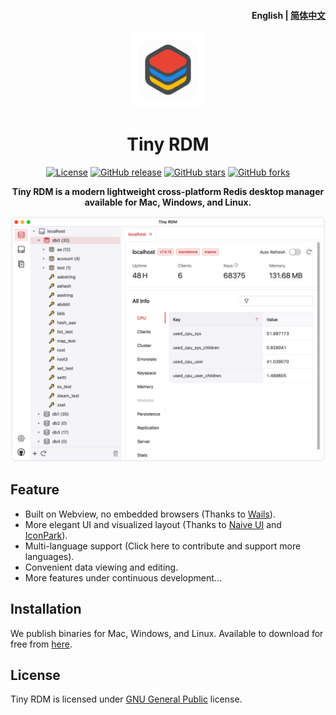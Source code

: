<h4 align="right"><strong>English</strong> | <a href="https://github.com/tiny-craft/tiny-rdm/blob/main/README_zh.md">简体中文</a></h4>
<div align="center">
<a href="https://github.com/tiny-craft/tiny-rdm/"><img src="build/appicon.png" width="120"/></a>
</div>
<h1 align="center">Tiny RDM</h1>
<div align="center">

[![License](https://img.shields.io/github/license/tiny-craft/tiny-rdm)](https://github.com/tiny-craft/tiny-rdm/blob/main/LICENSE)
[![GitHub release](https://img.shields.io/github/release/tiny-craft/tiny-rdm)](https://github.com/tiny-craft/tiny-rdm/releases)
[![GitHub stars](https://img.shields.io/github/stars/tiny-craft/tiny-rdm)](https://github.com/tiny-craft/tiny-rdm/stargazers)
[![GitHub forks](https://img.shields.io/github/forks/tiny-craft/tiny-rdm)](https://github.com/tiny-craft/tiny-rdm/fork)

<strong>Tiny RDM is a modern lightweight cross-platform Redis desktop manager available for Mac, Windows, and Linux.</strong>
</div>

![](screenshots/light_en.png)

## Feature

* Built on Webview, no embedded browsers (Thanks to [Wails](https://github.com/wailsapp/wails)).
* More elegant UI and visualized layout (Thanks to [Naive UI](https://github.com/tusen-ai/naive-ui)
  and [IconPark](https://iconpark.oceanengine.com)).
* Multi-language support (Click here to contribute and support more languages).
* Convenient data viewing and editing.
* More features under continuous development...

## Installation

We publish binaries for Mac, Windows, and Linux.
Available to download for free from [here](https://github.com/tiny-craft/tiny-rdm/releases).

## License

Tiny RDM is licensed under [GNU General Public](/LICENSE) license.
